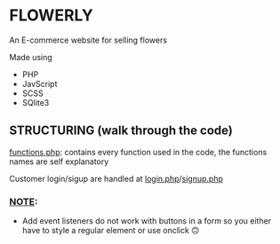 <h1>FLOWERLY</h1>
<p>An E-commerce website for selling flowers</p>
<p>Made using</p>
<ul>
  <li>PHP</li>
  <li>JavScript</li>
  <li>SCSS</li>
  <li>SQlite3</li>
</ul>

<h2>STRUCTURING (walk through the code)</h2>
<p><a href="private/functions.php">functions.php</a>: contains every function used in the code, the functions names are self explanatory</p>
<p>Customer login/sigup are handled at <a href="public/login.php">login.php</a>/<a href="public/signup.php">signup.php</a></p>

<h3><u>NOTE</u>:</h3>
<ul>
  <li>Add event listeners do not work with buttons in a form so you either have to style a regular element or use onclick 🙃</li>
</ul>